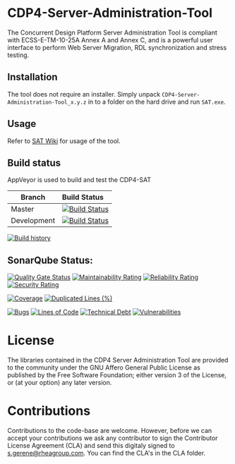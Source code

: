 # CDP4-Server-Administration-Tool

The Concurrent Design Platform Server Administration Tool is compliant with ECSS-E-TM-10-25A Annex A and Annex C, and is a powerful user interface to perform Web Server Migration, RDL synchronization and stress testing.

## Installation

The tool does not require an installer. Simply unpack `CDP4-Server-Administration-Tool_x.y.z` in to a folder on the hard drive and run `SAT.exe`.

## Usage

Refer to [SAT Wiki](https://github.com/RHEAGROUP/CDP4-Server-Administration-Tool/wiki) for usage of the tool.

## Build status

AppVeyor is used to build and test the CDP4-SAT


Branch | Build Status
------- | :------------
Master |  [![Build Status](https://ci.appveyor.com/api/projects/status/vrivbuoe4lcve4j9/branch/master?svg=true)](https://ci.appveyor.com/project/rheagroup/cdp4-server-administration-tool/branch/master)
Development |  [![Build Status](https://ci.appveyor.com/api/projects/status/vrivbuoe4lcve4j9/branch/development?svg=true)](https://ci.appveyor.com/project/rheagroup/cdp4-server-administration-tool/branch/development)

[![Build history](https://buildstats.info/appveyor/chart/rheagroup/cdp4-server-administration-tool)](https://ci.appveyor.com/project/rheagroup/cdp4-server-administration-tool/history)

## SonarQube Status:

[![Quality Gate Status](https://sonarcloud.io/api/project_badges/measure?project=RHEAGROUP_CDP4-SAT&metric=alert_status)](https://sonarcloud.io/dashboard?id=RHEAGROUP_CDP4-SAT)
[![Maintainability Rating](https://sonarcloud.io/api/project_badges/measure?project=RHEAGROUP_CDP4-SAT&metric=sqale_rating)](https://sonarcloud.io/dashboard?id=RHEAGROUP_CDP4-SAT)
[![Reliability Rating](https://sonarcloud.io/api/project_badges/measure?project=RHEAGROUP_CDP4-SAT&metric=reliability_rating)](https://sonarcloud.io/dashboard?id=RHEAGROUP_CDP4-SAT)
[![Security Rating](https://sonarcloud.io/api/project_badges/measure?project=RHEAGROUP_CDP4-SAT&metric=security_rating)](https://sonarcloud.io/dashboard?id=RHEAGROUP_CDP4-SAT)

[![Coverage](https://sonarcloud.io/api/project_badges/measure?project=RHEAGROUP_CDP4-SAT&metric=coverage)](https://sonarcloud.io/dashboard?id=RHEAGROUP_CDP4-SAT)
[![Duplicated Lines (%)](https://sonarcloud.io/api/project_badges/measure?project=RHEAGROUP_CDP4-SAT&metric=duplicated_lines_density)](https://sonarcloud.io/dashboard?id=RHEAGROUP_CDP4-SAT)

[![Bugs](https://sonarcloud.io/api/project_badges/measure?project=RHEAGROUP_CDP4-SAT&metric=bugs)](https://sonarcloud.io/dashboard?id=RHEAGROUP_CDP4-SAT)
[![Lines of Code](https://sonarcloud.io/api/project_badges/measure?project=RHEAGROUP_CDP4-SAT&metric=ncloc)](https://sonarcloud.io/dashboard?id=RHEAGROUP_CDP4-SAT)
[![Technical Debt](https://sonarcloud.io/api/project_badges/measure?project=RHEAGROUP_CDP4-SAT&metric=sqale_index)](https://sonarcloud.io/dashboard?id=RHEAGROUP_CDP4-SAT)
[![Vulnerabilities](https://sonarcloud.io/api/project_badges/measure?project=RHEAGROUP_CDP4-SAT&metric=vulnerabilities)](https://sonarcloud.io/dashboard?id=RHEAGROUP_CDP4-SAT)

# License

The libraries contained in the CDP4 Server Administration Tool are provided to the community under the GNU Affero General Public License as published by the Free Software Foundation; either version 3 of the License, or (at your option) any later version.

# Contributions

Contributions to the code-base are welcome. However, before we can accept your contributions we ask any contributor to sign the Contributor License Agreement (CLA) and send this digitaly signed to s.gerene@rheagroup.com. You can find the CLA's in the CLA folder.
